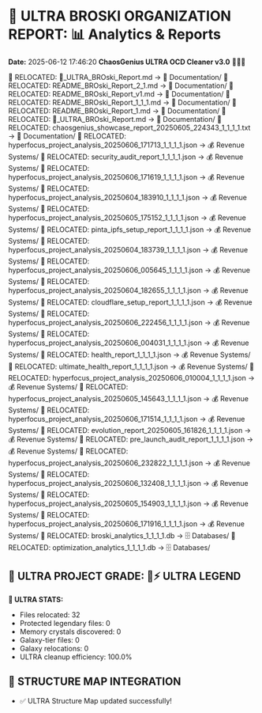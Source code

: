 # 🌌 ULTRA BROSKI ORGANIZATION REPORT: 📊 Analytics & Reports
**Date:** 2025-06-12 17:46:20
**ChaosGenius ULTRA OCD Cleaner v3.0** 🧠💜🌌

📁 RELOCATED: 🌌_ULTRA_BROski_Report.md → 📝 Documentation/
📁 RELOCATED: README_BROski_Report_2_1.md → 📝 Documentation/
📁 RELOCATED: README_BROski_Report_v1.md → 📝 Documentation/
📁 RELOCATED: README_BROski_Report_1_1_1.md → 📝 Documentation/
📁 RELOCATED: README_BROski_Report_1.md → 📝 Documentation/
📁 RELOCATED: 🌌_ULTRA_BROski_Report.md → 📝 Documentation/
📁 RELOCATED: chaosgenius_showcase_report_20250605_224343_1_1_1_1.txt → 📝 Documentation/
📁 RELOCATED: hyperfocus_project_analysis_20250606_171713_1_1_1_1.json → 💰 Revenue Systems/
📁 RELOCATED: security_audit_report_1_1_1_1.json → 💰 Revenue Systems/
📁 RELOCATED: hyperfocus_project_analysis_20250606_171619_1_1_1_1.json → 💰 Revenue Systems/
📁 RELOCATED: hyperfocus_project_analysis_20250604_183910_1_1_1_1.json → 💰 Revenue Systems/
📁 RELOCATED: hyperfocus_project_analysis_20250605_175152_1_1_1_1.json → 💰 Revenue Systems/
📁 RELOCATED: pinta_ipfs_setup_report_1_1_1_1.json → 💰 Revenue Systems/
📁 RELOCATED: hyperfocus_project_analysis_20250604_183739_1_1_1_1.json → 💰 Revenue Systems/
📁 RELOCATED: hyperfocus_project_analysis_20250606_005645_1_1_1_1.json → 💰 Revenue Systems/
📁 RELOCATED: hyperfocus_project_analysis_20250604_182655_1_1_1_1.json → 💰 Revenue Systems/
📁 RELOCATED: cloudflare_setup_report_1_1_1_1.json → 💰 Revenue Systems/
📁 RELOCATED: hyperfocus_project_analysis_20250606_222456_1_1_1_1.json → 💰 Revenue Systems/
📁 RELOCATED: hyperfocus_project_analysis_20250606_004031_1_1_1_1.json → 💰 Revenue Systems/
📁 RELOCATED: health_report_1_1_1_1.json → 💰 Revenue Systems/
📁 RELOCATED: ultimate_health_report_1_1_1_1.json → 💰 Revenue Systems/
📁 RELOCATED: hyperfocus_project_analysis_20250606_010004_1_1_1_1.json → 💰 Revenue Systems/
📁 RELOCATED: hyperfocus_project_analysis_20250605_145643_1_1_1_1.json → 💰 Revenue Systems/
📁 RELOCATED: hyperfocus_project_analysis_20250606_171514_1_1_1_1.json → 💰 Revenue Systems/
📁 RELOCATED: evolution_report_20250605_161826_1_1_1_1.json → 💰 Revenue Systems/
📁 RELOCATED: pre_launch_audit_report_1_1_1_1.json → 💰 Revenue Systems/
📁 RELOCATED: hyperfocus_project_analysis_20250606_232822_1_1_1_1.json → 💰 Revenue Systems/
📁 RELOCATED: hyperfocus_project_analysis_20250606_132408_1_1_1_1.json → 💰 Revenue Systems/
📁 RELOCATED: hyperfocus_project_analysis_20250605_154903_1_1_1_1.json → 💰 Revenue Systems/
📁 RELOCATED: hyperfocus_project_analysis_20250606_171916_1_1_1_1.json → 💰 Revenue Systems/
📁 RELOCATED: broski_analytics_1_1_1_1.db → 🗄️ Databases/
📁 RELOCATED: optimization_analytics_1_1_1_1.db → 🗄️ Databases/

## 🌌 ULTRA PROJECT GRADE: 💯⚡ ULTRA LEGEND
**🧠 ULTRA STATS:**
- Files relocated: 32
- Protected legendary files: 0
- Memory crystals discovered: 0
- Galaxy-tier files: 0
- Galaxy relocations: 0
- ULTRA cleanup efficiency: 100.0%

## 🔄 STRUCTURE MAP INTEGRATION
- ✅ ULTRA Structure Map updated successfully!